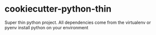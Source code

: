 # cookiecutter-python-thin
Super thin python project. All dependencies come from the virtualenv or pyenv install python on your environment
